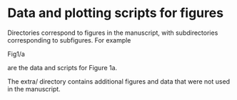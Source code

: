 # Data and plotting scripts for figures

Directories correspond to figures in the manuscript, with subdirectories
corresponding to subfigures. For example

   Fig1/a

are the data and scripts for Figure 1a.

The extra/ directory contains additional figures and data that were not used
in the manuscript.
